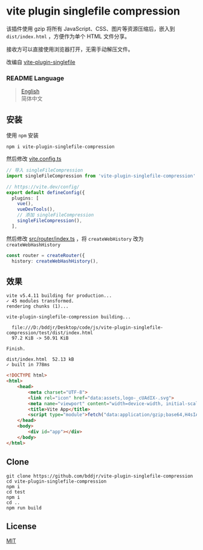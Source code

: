 # vite plugin singlefile compression

该插件使用 gzip 将所有 JavaScript、CSS、图片等资源压缩后，嵌入到 `dist/index.html` ，方便作为单个 HTML 文件分享。

接收方可以直接使用浏览器打开，无需手动解压文件。

改编自 [vite-plugin-singlefile](https://www.npmjs.com/package/vite-plugin-singlefile)

### README Language

> [English](README.md)  
> 简体中文

## 安装

使用 `npm` 安装

```
npm i vite-plugin-singlefile-compression
```

然后修改 [vite.config.ts](https://github.com/bddjr/vite-plugin-singlefile-compression/blob/main/test/vite.config.ts#L14)

```ts
// 导入 singleFileCompression
import singleFileCompression from 'vite-plugin-singlefile-compression'

// https://vite.dev/config/
export default defineConfig({
  plugins: [
    vue(),
    vueDevTools(),
    // 添加 singleFileCompression
    singleFileCompression(),
  ],
```

然后修改 [src/router/index.ts](https://github.com/bddjr/vite-plugin-singlefile-compression/blob/main/test/src/router/index.ts#L5) ，将 `createWebHistory` 改为 `createWebHashHistory`

```ts
const router = createRouter({
  history: createWebHashHistory(),
```

## 效果

```
vite v5.4.11 building for production...
✓ 45 modules transformed.
rendering chunks (1)...

vite-plugin-singlefile-compression building...

  file:///D:/bddjr/Desktop/code/js/vite-plugin-singlefile-compression/test/dist/index.html
  97.2 KiB -> 50.91 KiB

Finish.

dist/index.html  52.13 kB
✓ built in 778ms
```

```html
<!DOCTYPE html>
<html>
    <head>
        <meta charset="UTF-8">
        <link rel="icon" href="data:assets,logo-_cUAdIX-.svg">
        <meta name="viewport" content="width=device-width, initial-scale=1.0">
        <title>Vite App</title>
        <script type="module">fetch("data:application/gzip;base64,H4sIAAAA******T5qJhAEA").then((e=>e.blob())).then((e=>new Response(e.stream().pipeThrough(new DecompressionStream("gzip")),{headers:{"Content-Type":"text/javascript"}}).blob())).then((e=>import(e=URL.createObjectURL(e)).finally((()=>URL.revokeObjectURL(e)))));</script>
    </head>
    <body>
        <div id="app"></div>
    </body>
</html>
```

## Clone

```
git clone https://github.com/bddjr/vite-plugin-singlefile-compression
cd vite-plugin-singlefile-compression
npm i
cd test
npm i
cd ..
npm run build
```

## License

[MIT](LICENSE.txt)
